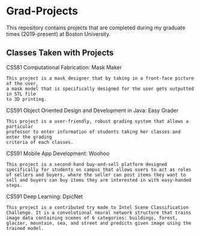 # Grad-Projects
This repository contains projects that are completed during my graduate times (2019-present) at Boston University.

## Classes Taken with Projects
CS581 Computational Fabrication: Mask Maker
```
This project is a mask designer that by taking in a front-face picture of the user, 
a mask model that is specifically designed for the user gets outputted in STL file 
to 3D printing.
```


CS591 Object Oriented Design and Development in Java: Easy Grader
```
This project is a user-friendly, robust grading system that allows a particular 
professor to enter information of students taking her classes and enter the grading
criteria of each classes.
```

CS591 Mobile App Development: Woohoo
```
This project is a second-hand buy-and-sell platform designed specifically for students on campus that allows users to act as roles of sellers and buyers, where the seller can post items they want to sell and buyers can buy items they are interested in with easy-handed steps.
```

CS591 Deep Learning: DpicNet
```
This project is a contributed try made to Intel Scene Classification Challenge. It is a convolutional neural network structure that trains image data containing scenes of 6 categories: buildings, forest, glacier, mountain, sea, and street and predicts given image using the trained model.
```